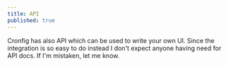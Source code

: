 ```yaml
---
title: API
published: true
---
```


Cronfig has also API which can be used to write your own UI. Since the integration is so easy to do instead I don't expect anyone having need for API docs. If I'm mistaken, let me know.
